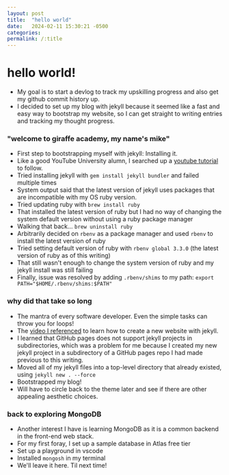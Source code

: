 ```yaml
---
layout: post
title:  "hello world"
date:   2024-02-11 15:30:21 -0500
categories: 
permalink: /:title
---
```

# hello world!
* My goal is to start a devlog to track my upskilling progress and also get my github commit history up.
* I decided to set up my blog with jekyll because it seemed like a fast and easy way to bootstrap my website, so I can get straight to writing entries and tracking my thought progress.

### "welcome to giraffe academy, my name's mike"
* First step to bootstrapping myself with jekyll: Installing it.
* Like a good YouTube University alumn, I searched up a [youtube tutorial](https://www.youtube.com/watch?v=WhrU9m82Wm8&list=PLLAZ4kZ9dFpOPV5C5Ay0pHaa0RJFhcmcB&index=3) to follow.
* Tried installing jekyll with `gem install jekyll bundler` and failed multiple times
* System output said that the latest version of jekyll uses packages that are incompatible with my OS ruby version.
* Tried updating ruby with `brew install ruby`
* That installed the latest version of ruby but I had no way of changing the system default version without using a ruby package manager
* Walking that back... `brew uninstall ruby`
* Arbitrarily decided on `rbenv` as a package manager and used `rbenv` to install the latest version of ruby
* Tried setting default version of ruby with `rbenv global 3.3.0` (the latest version of ruby as of this writing)
* That still wasn't enough to change the system version of ruby and my jekyll install was still failing
* Finally, issue was resolved by adding `.rbenv/shims` to my path: `export PATH="$HOME/.rbenv/shims:$PATH"`

### why did that take so long
* The mantra of every software developer. Even the simple tasks can throw you for loops!
* The [video I referenced](https://www.youtube.com/watch?v=pxua_1vyFck&list=PLLAZ4kZ9dFpOPV5C5Ay0pHaa0RJFhcmcB&index=4) to learn how to create a new website with jekyll.
* I learned that GitHub pages does not support jekyll projects in subdirectories, which was a problem for me because I created my new jekyll project in a subdirectory of a GitHub pages repo I had made previous to this writing.
* Moved all of my jekyll files into a top-level directory that already existed, using `jekyll new . --force`
* Bootstrapped my blog!
* Will have to circle back to the theme later and see if there are other appealing aesthetic choices.

### back to exploring MongoDB
* Another interest I have is learning MongoDB as it is a common backend in the front-end web stack.
* For my first foray, I set up a sample database in Atlas free tier
* Set up a playground in vscode
* Installed `mongosh` in my terminal
* We'll leave it here. Til next time!